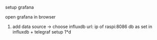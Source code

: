 setup grafana

open grafana in browser
1.	add data source -> choose influxdb
	url: ip of raspi:8086
	db as set in influxdb + telegraf setup 1*d

